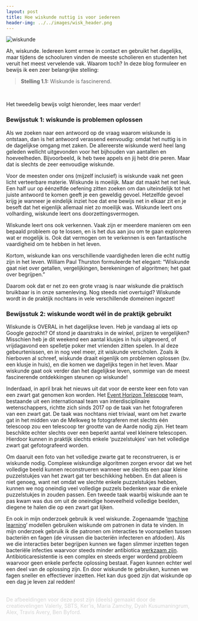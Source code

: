 ```yaml
---
layout: post
title: Hoe wiskunde nuttig is voor iedereen
header-img: ../../images/wisk_header.png
---
```


![wiskunde](../../images/wisk_1.png)
<br>

Ah, wiskunde. Iedereen komt ermee in contact en gebruikt het dagelijks, maar tijdens de schooluren vinden de meeste scholieren en studenten het veruit het meest vervelende vak. Waarom toch? In deze blog formuleer en bewijs ik een zeer belangrijke stelling:

><b>Stelling 1.1:</b> Wiskunde is fascinerend.
<br>

Het tweedelig bewijs volgt hieronder, lees maar verder!

### Bewijsstuk 1: wiskunde is problemen oplossen

Als we zoeken naar een antwoord op de vraag waarom wiskunde is ontstaan, dan is het antwoord verassend eenvoudig: omdat het nuttig is in de dagelijkse omgang met zaken. De allereerste wiskunde werd heel lang geleden wellicht uitgevonden voor het bijhouden van aantallen en hoeveelheden. Bijvoorbeeld, ik heb twee appels en jij hebt drie peren. Maar dat is slechts de zeer eenvoudige wiskunde.

Voor de meesten onder ons (mijzelf inclusief) is wiskunde vaak net geen licht verteerbare materie. Wiskunde is moeilijk. Maar dat maakt het net leuk. Een half uur op éénzelfde oefening zitten zoeken om dan uiteindelijk tot het juiste antwoord te komen geeft je een geweldig gevoel. Hetzelfde gevoel krijg je wanneer je eindelijk inziet hoe dat ene bewijs net in elkaar zit en je beseft dat het eigenlijk allemaal niet zo moeilijk was. Wiskunde leert ons volharding, wiskunde leert ons doorzettingsvermogen.

Wiskunde leert ons ook verkennen. Vaak zijn er meerdere manieren om een bepaald probleem op te lossen, en is het dus aan jou om te gaan exploreren wat er mogelijk is. Ook dat vermogen om te verkennen is een fantastische vaardigheid om te hebben in het leven.

Kortom, wiskunde kan ons verschillende vaardigheden leren die echt nuttig zijn in het leven. William Paul Thurston formuleerde het elegant: “Wiskunde gaat niet over getallen, vergelijkingen, berekeningen of algoritmen; het gaat over begrijpen.”

Daarom ook dat er net zo een grote vraag is naar wiskunde die praktisch bruikbaar is in onze samenleving. Nog steeds niet overtuigd? Wiskunde wordt in de praktijk nochtans in vele verschillende domeinen ingezet!

### Bewijsstuk 2: wiskunde wordt wél in de praktijk gebruikt

Wiskunde is OVERAL in het dagelijkse leven. Heb je vandaag al iets op Google gezocht? Of stond je daarstraks in de winkel, prijzen te vergelijken? Misschien heb je dit weekend een aantal klusjes in huis uitgevoerd, of vrijdagavond een spelletje poker met vrienden zitten spelen. In al deze gebeurtenissen, en in nog veel meer, zit wiskunde verscholen. Zoals ik hierboven al schreef, wiskunde draait eigenlijk om problemen oplossen (bv. een klusje in huis), en die komen we dagelijks tegen in het leven. Maar wiskunde gaat ook verder dan het dagelijkse leven, sommige van de meest fascinerende ontdekkingen steunen op wiskunde!

Inderdaad, in april brak het nieuws uit dat voor de eerste keer een foto van een zwart gat genomen kon worden. Het [Event Horizon Telescope](https://eventhorizontelescope.org) team, bestaande uit een internationaal team van interdisciplinaire wetenschappers, richtte zich sinds 2017 op de taak van het fotograferen van een zwart gat. De taak was nochtans niet triviaal, want om het zwarte gat in het midden van de Melkweg te fotograferen met slechts één telescoop zou een telescoop ter grootte van de Aarde nodig zijn. Het team beschikte echter slechts over een beperkt aantal veel kleinere telescopen. Hierdoor kunnen in praktijk slechts enkele ‘puzzelstukjes’ van het volledige zwart gat gefotografeerd worden. 

Om daaruit een foto van het volledige zwarte gat te reconstrueren, is er wiskunde nodig. Complexe wiskundige algoritmen zorgen ervoor dat we het volledige beeld kunnen reconstrueren wanneer we slechts een paar kleine puzzelstukjes van het zwart gat ter beschikking hebben. En dat alleen is niet genoeg, want net omdat we slechte enkele puzzelstukjes hebben, kunnen we nog oneindig veel volledige puzzels bedenken waar die enkele puzzelstukjes in zouden passen. Een tweede taak waarbij wiskunde aan te pas kwam was dus om uit de oneindige hoeveelheid volledige beelden, diegene te halen die op een zwart gat lijken.

En ook in mijn onderzoek gebruik ik veel wiskunde. Zogenaamde ‘[machine learning]( https://www.youtube.com/watch?v=ukzFI9rgwfU)’ modellen gebruiken wiskunde om patronen in data te vinden. In mijn onderzoek gebruik ik die patronen om interacties te voorspellen tussen bacteriën en fagen (de virussen die bacteriën infecteren en afdoden). Als we die interacties beter begrijpen kunnen we fagen slimmer inzetten tegen bacteriële infecties waarvoor steeds minder antibiotica [werkzaam zijn]( https://ciliblog.github.io/antibiotica/). Antibioticaresistentie is een complex en steeds erger wordend probleem waarvoor geen enkele perfecte oplossing bestaat. Fagen kunnen echter wel een deel van de oplossing zijn. En door wiskunde te gebruiken, kunnen we fagen sneller en effectiever inzetten. Het kan dus goed zijn dat wiskunde op een dag je leven zal redden!


<br>
<font color='lightgray'>De afbeeldingen voor deze post zijn (deels) gemaakt door de creatievelingen Valerly, SBTS, Ker’is, Maria Zamchy, Dyah Kusumaningrum, Alex, Travis Avery, Ben Byford.</font>
<br>
